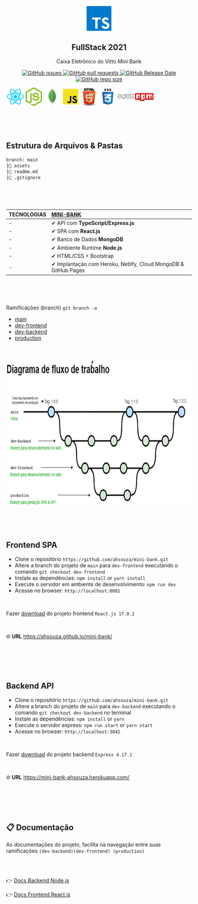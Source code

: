 <p align="center">
 <img width="100px" src="assets/typescript.png" align="center" alt="GitHub Readme Stats" />
 <h2 align="center">FullStack 2021</h2>
 <p align="center">
    Caixa Eletrônico do Vitto Mini Bank</p>
 </p>
  <p align="center">
    <a href="https://github.com/ahsouza/github-readme-stats/actions">
      <img alt="GitHub issues" src="https://img.shields.io/github/issues/ahsouza/mini-bank">
    </a>
    <a href="https://codecov.io/gh/ahsouza/github-readme-stats">
      <img alt="GitHub pull requests" src="https://img.shields.io/github/issues-pr/ahsouza/mini-bank">
    </a>
    <a href="https://a.paddle.com/v2/click/16413/119403?link=1227">
      <img alt="GitHub Release Date" src="https://img.shields.io/github/release-date/ahsouza/mini-bank">
    </a>
    <a href="https://a.paddle.com/v2/click/16413/119403?link=2345">
      <img alt="GitHub repo size" src="https://img.shields.io/github/repo-size/ahsouza/mini-bank">
    </a>
  </p>
  <div style="display: flex" align="center">
    <img src="assets/react.png" width=50 height=50 title='react'/> <img src="assets/nodejs.png" width=50 height=50 title='node'/> <img src="assets/mongodb.png" width=50 height=50 title='mongodb'/> <img src="assets/javascript.png" width=50 height=50 title='javascript'/> <img src="assets/html.png" width=50 height=50 title='html'/> <img src="assets/css.png" width=50 height=50 title='css'/> <img src="assets/express.png" width=50 height=50 title='express'/> <img src="assets/npm.png" width=50 height=50 title='npm'/> 
  </div>
</p>

<br>
<br>
<br>

## Estrutura de Arquivos & Pastas

```
branch: main
├📂 assets
├📄 readme.md
├📄 .gitignore
```
<br>
<br>
<br>

| TECNOLOGIAS              | [MINI-BANK](https://github.com/ahsouza/mini-bank) |
| ------------------------ | :----------------------------------------------------------- |
| -                        | ✔ API com **TypeScript/Express.js** 
| -                        | ✔ SPA com **React.js**
| -                        | ✔ Banco de Dados **MongoDB**                                                                      
| -                        | ✔ Ambiente Runtime **Node.js**
| -                        | ✔ HTML/CSS + Bootstrap                               
| -                        | ✔ Implantação com Heroku, Netlify, Cloud MongoDB & GitHub Pages                               

<br>
<br>
<br>

Ramificações (branch) ```git branch -a```

- [main](https://github.com/ahsouza/mini-bank/tree/main)
- [dev-frontend](https://github.com/ahsouza/mini-bank/tree/dev-frontend)
- [dev-backend](https://github.com/ahsouza/mini-bank/tree/dev-backend)
- [production](https://github.com/ahsouza/mini-bank/tree/production)

<br>
<p>
  <div style="display: flex" align="center">
    <img src="assets/fluxo-de-trabalho.png" width=800 height=400 title='workspace'/>
  </div>
</p>
<br>
<br>
<br>

## Frontend SPA

- Clone o repositório `https://github.com/ahsouza/mini-bank.git` 
- Altere a branch do projeto de `main` para `dev-frontend` executando o comando `git checkout dev-frontend` 
- Instale as dependências: `npm install` or `yarn install`
- Execute o servidor em ambiente de desenvolvimento: `npm run dev`
- Acesse no browser: `http://localhost:8081`

<br>

Fazer [download](https://github.com/ahsouza/mini-bank/archive/dev-frontend.zip) do projeto frontend `React.js 17.0.2`

<br>

🌐 **URL** https://ahsouza.github.io/mini-bank/


<br>
<br>
<br>
<br>

## Backend API

- Clone o repositório `https://github.com/ahsouza/mini-bank.git` 
- Altere a branch do projeto de `main` para `dev-backend` executando o comando `git checkout dev-backend` no terminal
- Instale as dependências: `npm install` or `yarn`
- Execute o servidor express: `npm run start` or `yarn start`
- Acesse no browser: `http://localhost:3042`

<br>

Fazer [download](https://github.com/ahsouza/mini-bank/archive/mini-bank.zip) do projeto backend `Express 4.17.1`

<br>

🌐 **URL** https://mini-bank-ahsouza.herokuapp.com/

<br>
<br>
<br>
<br>

## 📋 Documentação

As documentações do projeto, facilita na navegação entre suas ramificações `(dev-backend)(dev-frontend) (production)` 

<br>
<br>

👉 [Docs Backend Node.js](https://github.com/ahsouza/mini-bank/tree/dev-backend)

👉 [Docs Frontend React.js](https://github.com/ahsouza/mini-bank/tree/dev-frontend)
